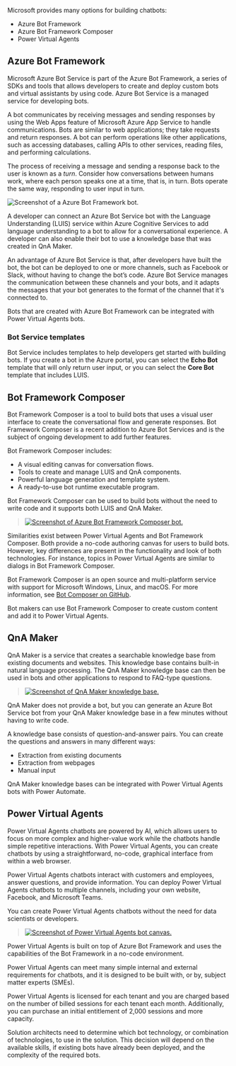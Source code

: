 Microsoft provides many options for building chatbots:

- Azure Bot Framework
- Azure Bot Framework Composer
- Power Virtual Agents

## Azure Bot Framework

Microsoft Azure Bot Service is part of the Azure Bot Framework, a series of SDKs and tools that allows developers to create and deploy custom bots and virtual assistants by using code. Azure Bot Service is a managed service for developing bots.

A bot communicates by receiving messages and sending responses by using the Web Apps feature of Microsoft Azure App Service to handle communications. Bots are similar to web applications; they take requests and return responses. A bot can perform operations like other applications, such as accessing databases, calling APIs to other services, reading files, and performing calculations.

The process of receiving a message and sending a response back to the user is known as a *turn*. Consider how conversations between humans work, where each person speaks one at a time, that is, in turn. Bots operate the same way, responding to user input in turn.

![Screenshot of a Azure Bot Framework bot.](../media/2-azure-bot-web-chat.png)

A developer can connect an Azure Bot Service bot with the Language Understanding (LUIS) service within Azure Cognitive Services to add language understanding to a bot to allow for a conversational experience. A developer can also enable their bot to use a knowledge base that was created in QnA Maker.

An advantage of Azure Bot Service is that, after developers have built the bot, the bot can be deployed to one or more channels, such as Facebook or Slack, without having to change the bot’s code. Azure Bot Service manages the communication between these channels and your bots, and it adapts the messages that your bot generates to the format of the channel that it's connected to.

Bots that are created with Azure Bot Framework can be integrated with Power Virtual Agents bots.

### Bot Service templates

Bot Service includes templates to help developers get started with building bots. If you create a bot in the Azure portal, you can select the **Echo Bot** template that will only return user input, or you can select the **Core Bot** template that includes LUIS.

## Bot Framework Composer

Bot Framework Composer is a tool to build bots that uses a visual user interface to create the conversational flow and generate responses. Bot Framework Composer is a recent addition to Azure Bot Services and is the subject of ongoing development to add further features. 

Bot Framework Composer includes:

- A visual editing canvas for conversation flows.
- Tools to create and manage LUIS and QnA components.
- Powerful language generation and template system.
- A ready-to-use bot runtime executable program.

Bot Framework Composer can be used to build bots without the need to write code and it supports both LUIS and QnA Maker.

> [![Screenshot of Azure Bot Framework Composer bot.](../media/2-bot-composer.png)](../media/2-bot-composer.png#lightbox)

Similarities exist between Power Virtual Agents and Bot Framework Composer. Both provide a no-code authoring canvas for users to build bots. However, key differences are present in the functionality and look of both technologies. For instance, topics in Power Virtual Agents are similar to dialogs in Bot Framework Composer.

Bot Framework Composer is an open source and multi-platform service with support for Microsoft Windows, Linux, and macOS. For more information, see [Bot Composer on GitHub](https://github.com/microsoft/BotFramework-Composer/?azure-portal=true).

Bot makers can use Bot Framework Composer to create custom content and add it to Power Virtual Agents.

## QnA Maker

QnA Maker is a service that creates a searchable knowledge base from existing documents and websites. This knowledge base contains built-in natural language processing. The QnA Maker knowledge base can then be used in bots and other applications to respond to FAQ-type questions.

> [![Screenshot of QnA Maker knowledge base.](../media/2-qna-maker-knowledge-base.png)](../media/2-qna-maker-knowledge-base.png#lightbox)

QnA Maker does not provide a bot, but you can generate an Azure Bot Service bot from your QnA Maker knowledge base in a few minutes without having to write code.

A knowledge base consists of question-and-answer pairs. You can create the questions and answers in many different ways:

- Extraction from existing documents
- Extraction from webpages
- Manual input

QnA Maker knowledge bases can be integrated with Power Virtual Agents bots with Power Automate.

## Power Virtual Agents

Power Virtual Agents chatbots are powered by AI, which allows users to focus on more complex and higher-value work while the chatbots handle simple repetitive interactions. With Power Virtual Agents, you can create chatbots by using a straightforward, no-code, graphical interface from within a web browser.

Power Virtual Agents chatbots interact with customers and employees, answer questions, and provide information. You can deploy Power Virtual Agents chatbots to multiple channels, including your own website, Facebook, and Microsoft Teams.

You can create Power Virtual Agents chatbots without the need for data scientists or developers.

> [![Screenshot of Power Virtual Agents bot canvas.](../media/2-pva-bot-canvas.png)](../media/2-pva-bot-canvas.png#lightbox)

Power Virtual Agents is built on top of Azure Bot Framework and uses the capabilities of the Bot Framework in a no-code environment.

Power Virtual Agents can meet many simple internal and external requirements for chatbots, and it is designed to be built with, or by, subject matter experts (SMEs).

Power Virtual Agents is licensed for each tenant and you are charged based on the number of billed sessions for each tenant each month. Additionally, you can purchase an initial entitlement of 2,000 sessions and more capacity.

Solution architects need to determine which bot technology, or combination of technologies, to use in the solution. This decision will depend on the available skills, if existing bots have already been deployed, and the complexity of the required bots.
